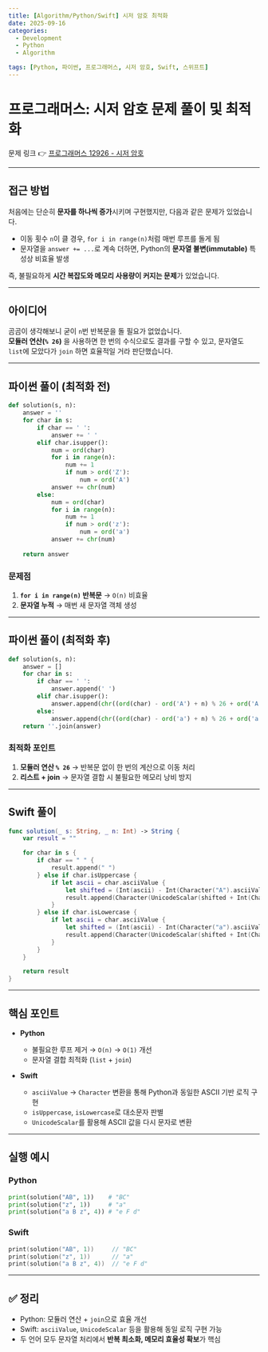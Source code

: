 ```yaml
---
title: [Algorithm/Python/Swift] 시저 암호 최적화
date: 2025-09-16
categories: 
  - Development
  - Python
  - Algorithm

tags: [Python, 파이썬, 프로그래머스, 시저 암호, Swift, 스위프트]
---
```


# 프로그래머스: 시저 암호 문제 풀이 및 최적화

문제 링크 👉 [프로그래머스 12926 - 시저 암호](https://school.programmers.co.kr/learn/courses/30/lessons/12926)

---

## 접근 방법

처음에는 단순히 **문자를 하나씩 증가**시키며 구현했지만, 다음과 같은 문제가 있었습니다.

- 이동 횟수 `n`이 클 경우, `for i in range(n)`처럼 매번 루프를 돌게 됨  
- 문자열을 `answer += ...`로 계속 더하면, Python의 **문자열 불변(immutable)** 특성상 비효율 발생  

즉, 불필요하게 **시간 복잡도와 메모리 사용량이 커지는 문제**가 있었습니다.  

---

## 아이디어

곰곰이 생각해보니 굳이 `n`번 반복문을 돌 필요가 없었습니다.  
**모듈러 연산(`% 26`)** 을 사용하면 한 번의 수식으로도 결과를 구할 수 있고, 문자열도 `list`에 모았다가 `join` 하면 효율적일 거라 판단했습니다.  

---

## 파이썬 풀이 (최적화 전)

```python
def solution(s, n):
    answer = ''
    for char in s:
        if char == ' ':
            answer += ' '
        elif char.isupper():
            num = ord(char)
            for i in range(n):
                num += 1
                if num > ord('Z'):
                    num = ord('A')
            answer += chr(num)
        else:
            num = ord(char)
            for i in range(n):
                num += 1
                if num > ord('z'):
                    num = ord('a')
            answer += chr(num)
                    
    return answer
````

### 문제점

1. **`for i in range(n)` 반복문** → `O(n)` 비효율
2. **문자열 누적** → 매번 새 문자열 객체 생성

---

## 파이썬 풀이 (최적화 후)

```python
def solution(s, n):
    answer = []
    for char in s:
        if char == ' ':
            answer.append(' ')
        elif char.isupper():
            answer.append(chr((ord(char) - ord('A') + n) % 26 + ord('A')))
        else:
            answer.append(chr((ord(char) - ord('a') + n) % 26 + ord('a')))
    return ''.join(answer)
```

### 최적화 포인트

1. **모듈러 연산 `% 26`** → 반복문 없이 한 번의 계산으로 이동 처리
2. **리스트 + join** → 문자열 결합 시 불필요한 메모리 낭비 방지

---

## Swift 풀이

```swift
func solution(_ s: String, _ n: Int) -> String {
    var result = ""

    for char in s {
        if char == " " {
            result.append(" ")
        } else if char.isUppercase {
            if let ascii = char.asciiValue {
                let shifted = (Int(ascii) - Int(Character("A").asciiValue!) + n) % 26
                result.append(Character(UnicodeScalar(shifted + Int(Character("A").asciiValue!))!))
            }
        } else if char.isLowercase {
            if let ascii = char.asciiValue {
                let shifted = (Int(ascii) - Int(Character("a").asciiValue!) + n) % 26
                result.append(Character(UnicodeScalar(shifted + Int(Character("a").asciiValue!))!))
            }
        }
    }

    return result
}
```

---

## 핵심 포인트

* **Python**

  * 불필요한 루프 제거 → `O(n)` → `O(1)` 개선
  * 문자열 결합 최적화 (`list` + `join`)

* **Swift**

  * `asciiValue` → `Character` 변환을 통해 Python과 동일한 ASCII 기반 로직 구현
  * `isUppercase`, `isLowercase`로 대소문자 판별
  * `UnicodeScalar`를 활용해 ASCII 값을 다시 문자로 변환

---

## 실행 예시

### Python

```python
print(solution("AB", 1))    # "BC"
print(solution("z", 1))     # "a"
print(solution("a B z", 4)) # "e F d"
```

### Swift

```swift
print(solution("AB", 1))     // "BC"
print(solution("z", 1))      // "a"
print(solution("a B z", 4))  // "e F d"
```

---

## ✅ 정리

* Python: 모듈러 연산 + `join`으로 효율 개선
* Swift: `asciiValue`, `UnicodeScalar` 등을 활용해 동일 로직 구현 가능
* 두 언어 모두 문자열 처리에서 **반복 최소화, 메모리 효율성 확보**가 핵심
